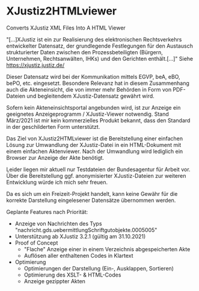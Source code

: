 # XJustiz2HTMLviewer
Converts XJustiz XML Files Into A HTML Viewer

"[...]XJustiz ist ein zur Realisierung des elektronischen Rechtsverkehrs entwickelter Datensatz, der grundlegende Festlegungen für den Austausch strukturierter Daten zwischen den Prozessbeteiligten (Bürgern, Unternehmen, Rechtsanwälten, IHKs) und den Gerichten enthält.[...]"
Siehe https://xjustiz.justiz.de/

Dieser Datensatz wird bei der Kommunikation mittels EGVP, beA, eBO, bePO, etc. eingesetzt. Besondere Relevanz hat in diesem Zusammenhang auch die Akteneinsicht, die von immer mehr Behörden in Form von PDF-Dateien und begleitendem XJustiz-Datensatz gewährt wird.   

Sofern kein Akteneinsichtsportal angebunden wird, ist zur Anzeige ein geeignetes Anzeigeprogramm / XJustiz-Viewer notwendig. Stand März/2021 ist mir kein kommerzielles Produkt bekannt, dass den Standard in der geschilderten Form unterstützt. 

Das Ziel von XJustiz2HTMLviewer ist die Bereitstellung einer einfachen Lösung zur Umwandlung der XJustiz-Datei in ein HTML-Dokument mit einem einfachen Aktenviewer. Nach der Umwandlung wird lediglich ein Browser zur Anzeige der Akte benötigt.  

Leider liegen mir aktuell nur Testdateien der Bundesagentur für Arbeit vor. Über die Bereitstellung ggf. anonymisierter XJustiz-Dateien zur weiteren Entwicklung würde ich mich sehr freuen. 

Da es sich um ein Freizeit-Projekt handelt, kann keine Gewähr für die korrekte Darstellung eingelesener Datensätze übernommen werden.  

Geplante Features nach Priorität:
- Anzeige von Nachrichten des Typs "nachricht.gds.uebermittlungSchriftgutobjekte.0005005"
- Unterstützung ab XJustiz 3.2.1 (gültig am 31.10.2021)
- Proof of Concept
  - "Flache" Anzeige einer in einem Verzeichnis abgespeicherten Akte
  - Auflösen aller enthaltenen Codes in Klartext
- Optimierung
  - Optimierungen der Darstellung (Ein-, Ausklappen, Sortieren)
  - Optimierung des XSLT- & HTML-Codes 
  - Anzeige gezippter Akten

  

